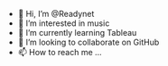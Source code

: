 - 👋 Hi, I’m @Readynet
- 👀 I’m interested in music
- 🌱 I’m currently learning Tableau
- 💞️ I’m looking to collaborate on GitHub
- 📫 How to reach me ...

<!---
Readynet/Readynet is a ✨ special ✨ repository because its `README.md` (this file) appears on your GitHub profile.
You can click the Preview link to take a look at your changes.
--->

